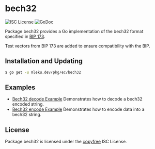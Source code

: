 bech32
==========

[![ISC License](http://img.shields.io/badge/license-ISC-blue.svg)](http://copyfree.org)
[![GoDoc](https://godoc.org/realy.lol/pkg/ec/bech32?status.png)](http://godoc.org/realy.lol/pkg/ec/bech32)

Package bech32 provides a Go implementation of the bech32 format specified in
[BIP 173](https://github.com/bitcoin/bips/blob/master/bip-0173.mediawiki).

Test vectors from BIP 173 are added to ensure compatibility with the BIP.

## Installation and Updating

```bash
$ go get -u mleku.dev/pkg/ec/bech32
```

## Examples

* [Bech32 decode Example](http://godoc.org/realy.lol/pkg/ec/bech32#example-Bech32Decode)
  Demonstrates how to decode a bech32 encoded string.
* [Bech32 encode Example](http://godoc.org/realy.lol/pkg/ec/bech32#example-BechEncode)
  Demonstrates how to encode data into a bech32 string.

## License

Package bech32 is licensed under the [copyfree](http://copyfree.org) ISC
License.
